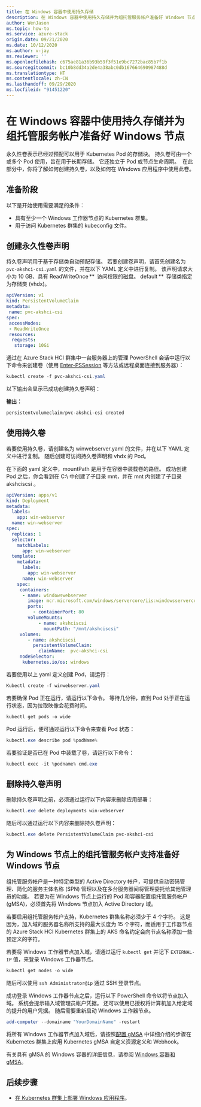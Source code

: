```yaml
---
title: 在 Windows 容器中使用持久存储
description: 在 Windows 容器中使用持久存储并为组托管服务帐户准备好 Windows 节点
author: WenJason
ms.topic: how-to
ms.service: azure-stack
origin.date: 09/21/2020
ms.date: 10/12/2020
ms.author: v-jay
ms.reviewer: ''
ms.openlocfilehash: c675ae81a36b93b59f3f51e9bc7272bac85b7f1b
ms.sourcegitcommit: bc10b8dd34a2de4a38abc0db167664690987488d
ms.translationtype: HT
ms.contentlocale: zh-CN
ms.lasthandoff: 09/29/2020
ms.locfileid: "91451220"
---
```

# <a name="use-persistent-storage-in-a-windows-container-and-prepare-windows-nodes-for-group-managed-service-accounts"></a>在 Windows 容器中使用持久存储并为组托管服务帐户准备好 Windows 节点

永久性卷表示已经过预配可以用于 Kubernetes Pod 的存储块。 持久卷可由一个或多个 Pod 使用，旨在用于长期存储。 它还独立于 Pod 或节点生命周期。  在此部分中，你将了解如何创建持久卷，以及如何在 Windows 应用程序中使用此卷。

## <a name="before-you-begin"></a>准备阶段

以下是开始使用需要满足的条件：

* 具有至少一个 Windows 工作器节点的 Kubernetes 群集。
* 用于访问 Kubernetes 群集的 kubeconfig 文件。


## <a name="create-a-persistent-volume-claim"></a>创建永久性卷声明

持久卷声明用于基于存储类自动预配存储。 若要创建卷声明，请首先创建名为 `pvc-akshci-csi.yaml` 的文件，并在以下 YAML 定义中进行复制。 该声明请求大小为 10 GB、具有 ReadWriteOnce **  访问权限的磁盘。 default **  存储类指定为存储类 (vhdx)。  

```yaml
apiVersion: v1
kind: PersistentVolumeClaim
metadata:
 name: pvc-akshci-csi
spec:
 accessModes:
 - ReadWriteOnce
 resources:
  requests:
   storage: 10Gi
```
通过在 Azure Stack HCI 群集中一台服务器上的管理 PowerShell 会话中运行以下命令来创建卷（使用 [Enter-PSSession](https://docs.microsoft.com/powershell/module/microsoft.powershell.core/enter-pssession) 等方法或远程桌面连接到服务器）： 


```PowerShell
kubectl create -f pvc-akshci-csi.yaml 
```
以下输出会显示已成功创建持久卷声明：

**输出：**
```PowerShell
persistentvolumeclaim/pvc-akshci-csi created
```

## <a name="use-persistent-volume"></a>使用持久卷

若要使用持久卷，请创建名为 winwebserver.yaml 的文件，并在以下 YAML 定义中进行复制。 随后创建可访问持久卷声明和 vhdx 的 Pod。 

在下面的 yaml 定义中，mountPath 是用于在容器中装载卷的路径。 成功创建 Pod 之后，你会看到在 C:\\ 中创建了子目录 mnt，并在 mnt 内创建了子目录 akshciscsi   。


```yaml
apiVersion: apps/v1 
kind: Deployment 
metadata: 
  labels: 
    app: win-webserver 
  name: win-webserver 
spec: 
  replicas: 1 
  selector: 
    matchLabels: 
      app: win-webserver 
  template: 
    metadata: 
      labels: 
        app: win-webserver 
      name: win-webserver 
    spec: 
     containers: 
      - name: windowswebserver 
        image: mcr.microsoft.com/windows/servercore/iis:windowsservercore-ltsc2019 
        ports:  
          - containerPort: 80    
        volumeMounts: 
            - name: akshciscsi 
              mountPath: "/mnt/akshciscsi" 
     volumes: 
        - name: akshciscsi 
          persistentVolumeClaim: 
            claimName:  pvc-akshci-csi 
     nodeSelector: 
      kubernetes.io/os: windows 
```

若要使用以上 yaml 定义创建 Pod，请运行：

```PowerShell
Kubectl create -f winwebserver.yaml 
```

若要确保 Pod 正在运行，请运行以下命令。 等待几分钟，直到 Pod 处于正在运行状态，因为拉取映像会花费时间。

```PowerShell
kubectl get pods -o wide 
```
Pod 运行后，便可通过运行以下命令来查看 Pod 状态： 

```PowerShell
kubectl.exe describe pod %podName% 
```

若要验证是否已在 Pod 中装载了卷，请运行以下命令：

```PowerShell
kubectl exec -it %podname% cmd.exe 
```

## <a name="delete-a-persistent-volume-claim"></a>删除持久卷声明

删除持久卷声明之前，必须通过运行以下内容来删除应用部署：

```PowerShell
kubectl.exe delete deployments win-webserver
```

随后可以通过运行以下内容来删除持久卷声明：

```PowerShell
kubectl.exe delete PersistentVolumeClaim pvc-akshci-csi
```

## <a name="prepare-windows-nodes-for-group-managed-service-account-support-on-windows-nodes"></a>为 Windows 节点上的组托管服务帐户支持准备好 Windows 节点

组托管服务帐户是一种特定类型的 Active Directory 帐户，可提供自动密码管理、简化的服务主体名称 (SPN) 管理以及在多台服务器间将管理委托给其他管理员的功能。 若要为在 Windows 节点上运行的 Pod 和容器配置组托管服务帐户 (gMSA)，必须首先将 Windows 节点加入 Active Directory 域。

若要启用组托管服务帐户支持，Kubernetes 群集名称必须少于 4 个字符。 这是因为，加入域的服务器名称所支持的最大长度为 15 个字符，而适用于工作器节点的 Azure Stack HCI Kubernetes 群集上的 AKS 命名约定会向节点名称添加一些预定义的字符。

若要将 Windows 工作器节点加入域，请通过运行 `kubectl get` 并记下 `EXTERNAL-IP` 值，来登录 Windows 工作器节点。

```PowerShell
kubectl get nodes -o wide
``` 

随后可以使用 `ssh Administrator@ip` 通过 SSH 登录节点。 

成功登录 Windows 工作器节点之后，运行以下 PowerShell 命令以将节点加入域。 系统会提示输入域管理员帐户凭据。 还可以使用已授权将计算机加入给定域的提升的用户凭据。 随后需要重新启动 Windows 工作器节点。

```PowerShell
add-computer --domainame "YourDomainName" -restart
```

将所有 Windows 工作器节点加入域后，请按照[配置 gMSA](https://kubernetes.io/docs/tasks/configure-pod-container/configure-gmsa) 中详细介绍的步骤在 Kubernetes 群集上应用 Kubernetes gMSA 自定义资源定义和 Webhook。

有关具有 gMSA 的 Windows 容器的详细信息，请参阅 [Windows 容器和 gMSA](https://docs.microsoft.com/virtualization/windowscontainers/manage-containers/manage-serviceaccounts)。 

## <a name="next-steps"></a>后续步骤
- [在 Kubernetes 群集上部署 Windows 应用程序](./deploy-windows-application.md)。
